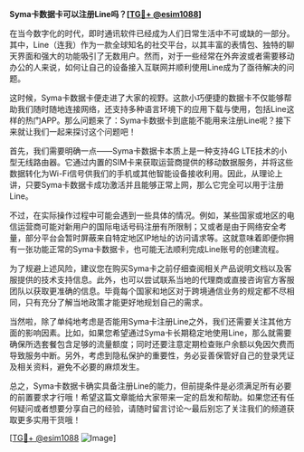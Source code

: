 **Syma卡数据卡可以注册Line吗？[[TG💪+ @esim1088](https://t.me/s/esim1088)]**

在当今数字化的时代，即时通讯软件已经成为人们日常生活中不可或缺的一部分。其中，Line（连我）作为一款全球知名的社交平台，以其丰富的表情包、独特的聊天界面和强大的功能吸引了无数用户。然而，对于一些经常在外奔波或者需要移动办公的人来说，如何让自己的设备接入互联网并顺利使用Line成为了亟待解决的问题。

这时候，Syma卡数据卡便走进了大家的视野。这款小巧便捷的数据卡不仅能够帮助我们随时随地连接网络，还支持多种语言环境下的应用下载与使用，包括Line这样的热门APP。那么问题来了：Syma卡数据卡到底能不能用来注册Line呢？接下来就让我们一起来探讨这个问题吧！

首先，我们需要明确一点——Syma卡数据卡本质上是一种支持4G LTE技术的小型无线路由器。它通过内置的SIM卡来获取运营商提供的移动数据服务，并将这些数据转化为Wi-Fi信号供我们的手机或其他智能设备接收利用。因此，从理论上讲，只要Syma卡数据卡成功激活并且能够正常上网，那么它完全可以用于注册Line。

不过，在实际操作过程中可能会遇到一些具体的情况。例如，某些国家或地区的电信运营商可能对新用户的国际电话号码注册有所限制；又或者是由于网络安全考量，部分平台会暂时屏蔽来自特定地区IP地址的访问请求等。这就意味着即便你拥有一张功能正常的Syma卡数据卡，也可能无法顺利完成Line账号的创建流程。

为了规避上述风险，建议您在购买Syma卡之前仔细查阅相关产品说明文档以及客服提供的技术支持信息。此外，也可以尝试联系当地的代理商或直接咨询官方客服团队以获取更准确的信息。毕竟每个国家和地区对于跨境通信业务的规定都不尽相同，只有充分了解当地政策才能更好地规划自己的需求。

当然啦，除了单纯地考虑是否能用Syma卡注册Line之外，我们还需要关注其他方面的影响因素。比如，如果您希望通过Syma卡长期稳定地使用Line，那么就需要确保所选套餐包含足够的流量额度；同时还要注意定期检查账户余额以免因欠费而导致服务中断。另外，考虑到隐私保护的重要性，务必妥善保管好自己的登录凭证及相关资料，避免不必要的麻烦发生。

总之，Syma卡数据卡确实具备注册Line的能力，但前提条件是必须满足所有必要的前置要求才行哦！希望这篇文章能给大家带来一定的启发和帮助。如果您还有任何疑问或者想要分享自己的经验，请随时留言讨论～最后别忘了关注我们的频道获取更多实用干货哦！

[[TG💪+ @esim1088](https://t.me/s/esim1088) ![Image](https://i.postimg.cc/4NQfJmqS/Snipaste-2025-05-13-00-14-12.png)]